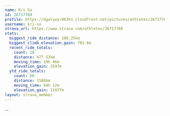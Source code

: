 ```yaml
---
name: Kri So
id: 26717769
profile: https://dgalywyr863hv.cloudfront.net/pictures/athletes/26717769/7761026/13/large.jpg
username: kri-so
strava_url: https://www.strava.com/athletes/26717769
stats:
  biggest_ride_distance: 100.25km
  biggest_climb_elevation_gain: 701.6m
  recent_ride_totals:
    count: 18
    distance: 477.53km
    moving_time: 19h 46m
    elevation_gain: 2597m
  ytd_ride_totals:
    count: 66
    distance: 1588km
    moving_time: 64h 12m
    elevation_gain: 11977m
layout: strava_member
--- 
```

...
